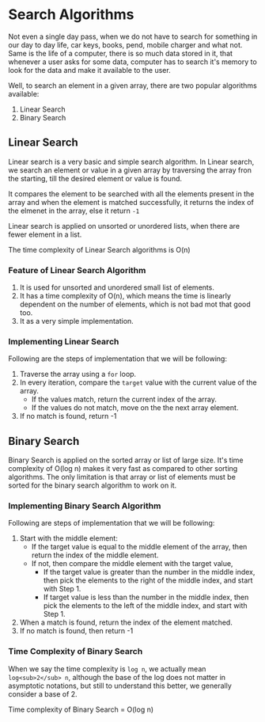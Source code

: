 # Search Algorithms
Not even a single day pass, when we do not have to search for something in our day to day life, car keys, books, pend, mobile charger and what not. Same is the life of a computer, there is so much data stored in it, that whenever a user asks for some data, computer has to search it's memory to look for the data and make it available to the user. 

Well, to search an element in a given array, there are two popular algorithms available:
1. Linear Search
2. Binary Search

## Linear Search
Linear search is a very basic and simple search algorithm. In Linear search, we search an element or value in a given array by traversing the array fron the starting, till the desired element or value is found.

It compares the element to be searched with all the elements present in the array and when the element is matched successfully, it returns the index of the elmenet in the array, else it return `-1`

Linear search is applied on unsorted or unordered lists, when there are fewer element in a list.

The time complexity of Linear Search algorithms is O(n)

### Feature of Linear Search Algorithm
1. It is used for unsorted and unordered small list of elements.
2. It has a time complexity of O(n), which means the time is linearly dependent on the number of elements, which is not bad mot that good too.
3. It as a very simple implementation.

### Implementing Linear Search
Following are the steps of implementation that we will be following:
1. Traverse the array using a `for` loop.
2. In every iteration, compare the `target` value with the current value of the array.
    * If the values match, return the current index of the array.
    * If the values do not match, move on the the next array element.
3. If no match is found, return -1    

## Binary Search
Binary Search is applied on the sorted array or list of large size. It's time complexity of O(log n) makes it very fast as compared to other sorting algorithms. The only limitation is that array or list of elements must be sorted for the binary search algorithm to work on it.

### Implementing Binary Search Algorithm
Following are steps of implementation that we will be following:
1. Start with the middle element:
    * If the target value is equal to the middle element of the array, then return the index of the middle element.
    * If not, then compare the middle element with the target value,
        * If the target value is greater than the number in the middle index, then pick the elements to the right of the middle index, and start with Step 1.
        * If target value is less than the number in the middle index, then pick the elements to the left of the middle index, and start with Step 1.
2. When a match is found, return the index of the element matched.
3. If no match is found, then return -1

### Time Complexity of Binary Search
When we say the time complexity is `log n`, we actually mean `log<sub>2</sub> n`, although the base of the log does not matter in asymptotic  notations, but still to understand this better, we generally consider a base of 2.

Time complexity of Binary Search = O(log n)